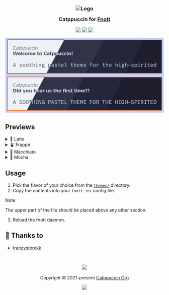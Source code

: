 <h3 align="center">
	<img src="https://raw.githubusercontent.com/catppuccin/catppuccin/main/assets/logos/exports/1544x1544_circle.png" width="100" alt="Logo"/><br/>
	<img src="https://raw.githubusercontent.com/catppuccin/catppuccin/main/assets/misc/transparent.png" height="30" width="0px"/>
	Catppuccin for <a href="https://codeberg.org/dnkl/fnott">Fnott</a>
	<img src="https://raw.githubusercontent.com/catppuccin/catppuccin/main/assets/misc/transparent.png" height="30" width="0px"/>
</h3>

<p align="center">
	<a href="https://github.com/catppuccin/fnott/stargazers"><img src="https://img.shields.io/github/stars/catppuccin/fnott?colorA=363a4f&colorB=b7bdf8&style=for-the-badge"></a>
	<a href="https://github.com/catppuccin/fnott/issues"><img src="https://img.shields.io/github/issues/catppuccin/fnott?colorA=363a4f&colorB=f5a97f&style=for-the-badge"></a>
	<a href="https://github.com/catppuccin/fnott/contributors"><img src="https://img.shields.io/github/contributors/catppuccin/fnott?colorA=363a4f&colorB=a6da95&style=for-the-badge"></a>
</p>

<p align="center">
	<img src="./assets/preview.webp"/>
</p>

## Previews

<details>
<summary>🌻 Latte</summary>
<img src="./assets/latte.png"/>
</details>
<details>
<summary>🪴 Frappé</summary>
<img src="./assets/frappe.png"/>
</details>
<details>
<summary>🌺 Macchiato</summary>
<img src="./assets/macchiato.png"/>
</details>
<details>
<summary>🌿 Mocha</summary>
<img src="./assets/mocha.png"/>
</details>

## Usage

1. Pick the flavor of your choice from the [`themes/`](./themes/) directory.
2. Copy the contents into your `fnott.ini` config file.

> [!NOTE]
> The upper part of the file should be placed above any other section.

3. Reload the fnott daemon.

## 💝 Thanks to

- [tranzystorekk](https://github.com/tranzystorekk)

&nbsp;

<p align="center">
	<img src="https://raw.githubusercontent.com/catppuccin/catppuccin/main/assets/footers/gray0_ctp_on_line.svg?sanitize=true" />
</p>

<p align="center">
	Copyright &copy; 2021-present <a href="https://github.com/catppuccin" target="_blank">Catppuccin Org</a>
</p>

<p align="center">
	<a href="https://github.com/catppuccin/catppuccin/blob/main/LICENSE"><img src="https://img.shields.io/static/v1.svg?style=for-the-badge&label=License&message=MIT&logoColor=d9e0ee&colorA=363a4f&colorB=b7bdf8"/></a>
</p>
